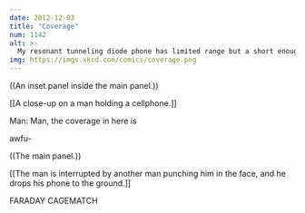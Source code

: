 ```yaml
---
date: 2012-12-03
title: "Coverage"
num: 1142
alt: >-
  My resonant tunneling diode phone has limited range but a short enough wavelength to penetrate even the densest cages. This gives me a major combat advantage, hopefully.
img: https://imgs.xkcd.com/comics/coverage.png
---
```

((An inset panel inside the main panel.))

[[A close-up on a man holding a cellphone.]]

Man: Man, the coverage in here is 

awfu-

((The main panel.))

[[The man is interrupted by another man punching him in the face, and he drops his phone to the ground.]]

FARADAY CAGEMATCH

